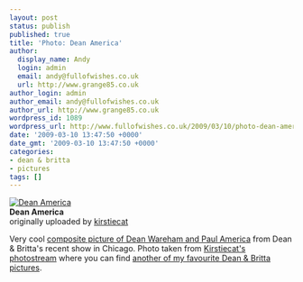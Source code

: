 ```yaml
---
layout: post
status: publish
published: true
title: 'Photo: Dean America'
author:
  display_name: Andy
  login: admin
  email: andy@fullofwishes.co.uk
  url: http://www.grange85.co.uk
author_login: admin
author_email: andy@fullofwishes.co.uk
author_url: http://www.grange85.co.uk
wordpress_id: 1089
wordpress_url: http://www.fullofwishes.co.uk/2009/03/10/photo-dean-america/
date: '2009-03-10 13:47:50 +0000'
date_gmt: '2009-03-10 13:47:50 +0000'
categories:
- dean & britta
- pictures
tags: []
---
```

<div class="imagebox-a"><a href="http://www.flickr.com/photos/kirstiecat/3344241582/" title="Photo Sharing"><img src="http://farm4.static.flickr.com/3354/3344241582_1c500d64bc_m.jpg" alt="Dean America" /></a><br/><strong>Dean America</strong><br/>originally uploaded by <a href="http://www.flickr.com/people/kirstiecat/">kirstiecat</a></div>
<p>Very cool <a href="http://www.flickr.com/photos/kirstiecat/3344241582/">composite picture of Dean Wareham and Paul America</a> from Dean & Britta's recent show in Chicago. Photo taken from <a href="http://www.flickr.com/photos/kirstiecat/">Kirstiecat's photostream</a> where you can find <a href="http://www.flickr.com/photos/kirstiecat/424177928/">another of my favourite Dean & Britta pictures</a>.</p>

